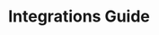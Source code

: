 ---
title: "Integrations Guide"
linkTitle: "Integrations Guide"
weight: 104
description: >-
  The Integrations Guide provides an overview of integrations with various services and infrastructure.
---